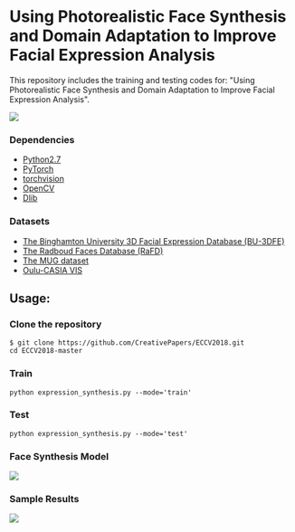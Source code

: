 # Using Photorealistic Face Synthesis and Domain Adaptation to Improve Facial Expression Analysis
This repository includes the training and testing codes for: "Using Photorealistic Face Synthesis and Domain Adaptation to
Improve Facial Expression Analysis".

![](https://github.com/CreativePapers/ECCV2018/blob/master/146_fake.png)

### Dependencies
- [Python2.7](https://www.anaconda.com/download/#linux)
- [PyTorch](http://pytorch.org/)
- [torchvision](http://pytorch.org/docs/master/torchvision)
- [OpenCV](https://opencv.org/)
- [Dlib](http://dlib.net/)

### Datasets
- [The Binghamton University 3D Facial Expression Database (BU-3DFE)](http://www.cs.binghamton.edu/~lijun/Research/3DFE/3DFE_Analysis.html)
- [The Radboud Faces Database (RaFD)](http://www.socsci.ru.nl:8180/RaFD2/RaFD?p=main)
- [The MUG dataset](https://mug.ee.auth.gr/fed/)
- [Oulu-CASIA VIS](http://www.cse.oulu.fi/CMV/Downloads/Oulu-CASIA)

## Usage:

### Clone the repository
```
$ git clone https://github.com/CreativePapers/ECCV2018.git
cd ECCV2018-master
```
### Train
```
python expression_synthesis.py --mode='train'
```
### Test
```
python expression_synthesis.py --mode='test'
```
### Face Synthesis Model

![](https://github.com/CreativePapers/ECCV2018/blob/master/Diagram.png)




### Sample Results 


![](https://github.com/CreativePapers/ECCV2018/blob/master/10_fake.png)






